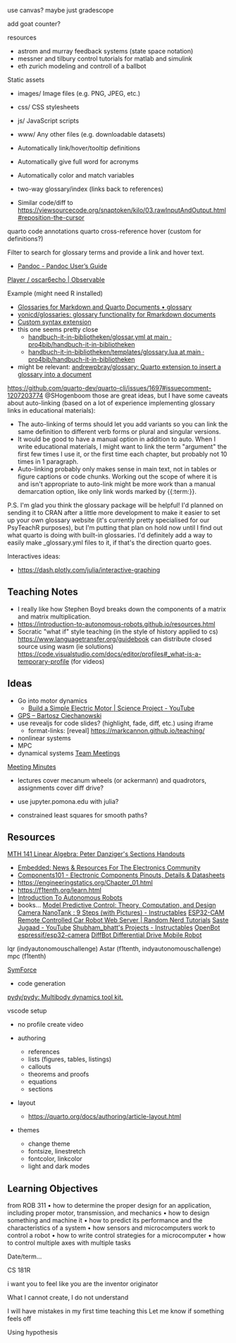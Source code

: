 
use canvas?
maybe just gradescope

add goat counter?

resources
- astrom and murray feedback systems (state space notation)
- messner and tilbury control tutorials for matlab and simulink
- eth zurich modeling and controll of a ballbot



Static assets
- images/ 	Image files (e.g. PNG, JPEG, etc.)
- css/ 	CSS stylesheets
- js/ 	JavaScript scripts
- www/ 	Any other files (e.g. downloadable datasets)


- Automatically link/hover/tooltip definitions
- Automatically give full word for acronyms
- Automatically color and match variables
- two-way glossary/index (links back to references)


- Similar code/diff to https://viewsourcecode.org/snaptoken/kilo/03.rawInputAndOutput.html#reposition-the-cursor

quarto code annotations
quarto cross-reference hover (custom for definitions?)

Filter to search for glossary terms and provide a link and hover text.
- [Pandoc - Pandoc User’s Guide](https://pandoc.org/MANUAL.html#definition-lists)


[Player / oscar6echo | Observable](https://observablehq.com/@oscar6echo/player)


Example (might need R installed)
- [Glossaries for Markdown and Quarto Documents • glossary](https://debruine.github.io/glossary/)
- [yonicd/glossaries: glossary functionality for Rmarkdown documents](https://github.com/yonicd/glossaries)
- [Custom syntax extension](https://gist.github.com/tarleb/a0646da1834318d4f71a780edaf9f870)
- this one seems pretty close
	+ [handbuch-it-in-bibliotheken/glossar.yml at main · pro4bib/handbuch-it-in-bibliotheken](https://github.com/pro4bib/handbuch-it-in-bibliotheken/blob/main/glossar.yml)
	+ [handbuch-it-in-bibliotheken/templates/glossary.lua at main · pro4bib/handbuch-it-in-bibliotheken](https://github.com/pro4bib/handbuch-it-in-bibliotheken/blob/main/templates/glossary.lua)
- might be relevant: [andrewpbray/glossary: Quarto extension to insert a glossary into a document](https://github.com/andrewpbray/glossary)



https://github.com/quarto-dev/quarto-cli/issues/1697#issuecomment-1207203774
@SHogenboom those are great ideas, but I have some caveats about auto-linking (based on a lot of experience implementing glossary links in educational materials):

- The auto-linking of terms should let you add variants so you can link the same definition to different verb forms or plural and singular versions.
- It would be good to have a manual option in addition to auto. When I write educational materials, I might want to link the term "argument" the first few times I use it, or the first time each chapter, but probably not 10 times in 1 paragraph.
- Auto-linking probably only makes sense in main text, not in tables or figure captions or code chunks. Working out the scope of where it is and isn't appropriate to auto-link might be more work than a manual demarcation option, like only link words marked by {{:term:}}.

P.S. I'm glad you think the glossary package will be helpful! I'd planned on sending it to CRAN after a little more development to make it easier to set up your own glossary website (it's currently pretty specialised for our PsyTeachR purposes), but I'm putting that plan on hold now until I find out what quarto is doing with built-in glossaries. I'd definitely add a way to easily make _glossary.yml files to it, if that's the direction quarto goes.

Interactives ideas:
- https://dash.plotly.com/julia/interactive-graphing

## Teaching Notes

- I really like how Stephen Boyd breaks down the components of a matrix and matrix multiplication.
- https://introduction-to-autonomous-robots.github.io/resources.html
- Socratic "what if" style teaching (in the style of history applied to cs)
https://www.languagetransfer.org/guidebook
can distribute closed source using wasm (ie solutions)
https://code.visualstudio.com/docs/editor/profiles#_what-is-a-temporary-profile (for videos)


## Ideas

- Go into motor dynamics
  - [Build a Simple Electric Motor | Science Project - YouTube](https://www.youtube.com/watch?v=WI0pGk0MMhg)
- [GPS – Bartosz Ciechanowski](https://ciechanow.ski/gps/)
- use revealjs for code slides? (highlight, fade, diff, etc.) using iframe
	- format-links: [reveal]
https://markcannon.github.io/teaching/
- nonlinear systems
- MPC
- dynamical systems
[Team Meetings](https://www.cs.cmu.edu/~rapidproto/handouts/workingingroups.html)

[Meeting Minutes](https://www.cs.cmu.edu/~rapidproto/handouts/meetingnotes.html)

- lectures cover mecanum wheels (or ackermann) and quadrotors, assignments cover diff drive?

- use jupyter.pomona.edu with julia?

- constrained least squares for smooth paths?

## Resources
[MTH 141 Linear Algebra: Peter Danziger's Sections Handouts](https://math.ryerson.ca/~danziger/professor/MTH141/Handouts/index.html)
- [Embedded: News & Resources For The Electronics Community](https://www.embedded.com/)
- [Components101 - Electronic Components Pinouts, Details & Datasheets](https://components101.com/)
- https://engineeringstatics.org/Chapter_01.html
- https://f1tenth.org/learn.html
- [Introduction To Autonomous Robots](https://introduction-to-autonomous-robots.github.io/)
- books...
[Model Predictive Control: Theory, Computation, and Design](https://sites.engineering.ucsb.edu/~jbraw/mpc/)
[Camera NanoTank : 9 Steps (with Pictures) - Instructables](https://www.instructables.com/Camera-NanoTank/)
[ESP32-CAM Remote Controlled Car Robot Web Server | Random Nerd Tutorials](https://randomnerdtutorials.com/esp32-cam-car-robot-web-server/)
[Saste Jugaad - YouTube](https://www.youtube.com/@SasteJugaad/videos)
[Shubham_bhatt's Projects - Instructables](https://www.instructables.com/member/shubham_bhatt/instructables/)
[OpenBot](https://www.openbot.org/home)
[espressif/esp32-camera](https://github.com/espressif/esp32-camera)
[DiffBot Differential Drive Mobile Robot](https://ros-mobile-robots.com/)

lqr (indyautonomouschallenge)
Astar (f1tenth, indyautonomouschallenge)
mpc (f1tenth)

[SymForce](https://symforce.org/)
- code generation

[pydy/pydy: Multibody dynamics tool kit.](https://github.com/pydy/pydy)


vscode setup
- no profile create video



- authoring
  - references
  - lists (figures, tables, listings)
  - callouts
  - theorems and proofs
  - equations
  - sections
- layout
  - https://quarto.org/docs/authoring/article-layout.html
- themes
  - change theme
  - fontsize, linestretch
  - fontcolor, linkcolor
  - light and dark modes


## Learning Objectives

from ROB 311
• how to determine the proper design for an application, including proper motor, transmission, and mechanics
• how to design something and machine it
• how to predict its performance and the characteristics of a system
• how sensors and microcomputers work to control a robot
• how to write control strategies for a microcomputer
• how to control multiple axes with multiple tasks

Date/term...

CS 181R

i want you to feel like you are the inventor originator

What I cannot create, I do not understand

I will have mistakes in my first time teaching this
Let me know if something feels off

Using hypothesis
